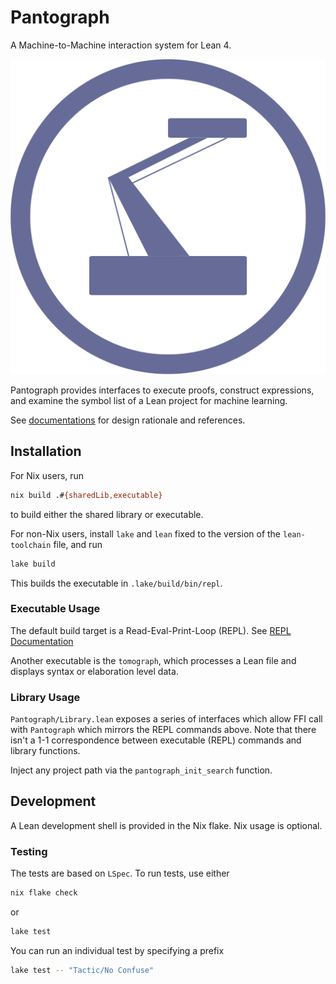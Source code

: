 # Pantograph

A Machine-to-Machine interaction system for Lean 4.

![Pantograph](doc/icon.svg)

Pantograph provides interfaces to execute proofs, construct expressions, and
examine the symbol list of a Lean project for machine learning.

See [documentations](doc/rationale.md) for design rationale and references.

## Installation

For Nix users, run
``` sh
nix build .#{sharedLib,executable}
```
to build either the shared library or executable.

For non-Nix users, install `lake` and `lean` fixed to the version of the
`lean-toolchain` file, and run

``` sh
lake build
```
This builds the executable in `.lake/build/bin/repl`.

### Executable Usage

The default build target is a Read-Eval-Print-Loop (REPL). See [REPL
Documentation](./doc/repl.md)

Another executable is the `tomograph`, which processes a Lean file and displays
syntax or elaboration level data.

### Library Usage

`Pantograph/Library.lean` exposes a series of interfaces which allow FFI call
with `Pantograph` which mirrors the REPL commands above. Note that there isn't a
1-1 correspondence between executable (REPL) commands and library functions.

Inject any project path via the `pantograph_init_search` function.

## Development

A Lean development shell is provided in the Nix flake. Nix usage is optional.

### Testing

The tests are based on `LSpec`. To run tests, use either
``` sh
nix flake check
```
or
``` sh
lake test
```
You can run an individual test by specifying a prefix

``` sh
lake test -- "Tactic/No Confuse"
```
